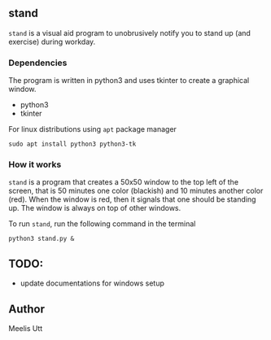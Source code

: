 ## stand

`stand` is a visual aid program to unobrusively notify you to stand up (and exercise) during workday.

### Dependencies

The program is written in python3 and uses tkinter to create a graphical window.

* python3
* tkinter

For linux distributions using `apt` package manager

```console
sudo apt install python3 python3-tk
```

### How it works

`stand` is a program that creates a 50x50 window to the top left of the screen,
that is 50 minutes one color (blackish) and 10 minutes another color (red).
When the window is red, then it signals that one should be standing up.
The window is always on top of other windows.

To run `stand`, run the following command in the terminal

```console
python3 stand.py &
```

## TODO:

* update documentations for windows setup

## Author

Meelis Utt

